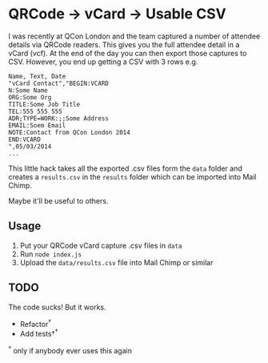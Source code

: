 # QRCode -> vCard -> Usable CSV

I was recently at QCon London and the team captured a number of attendee details via QRCode readers. This gives you the full attendee detail in a vCard (vcf). At the end of the day you can then export those captures to CSV. However, you end up getting a CSV with 3 rows e.g.

```
Name, Text, Date
"vCard Contact","BEGIN:VCARD
N:Some Name
ORG:Some Org
TITLE:Some Job Title
TEL:555 555 555
ADR;TYPE=WORK:;;Some Address
EMAIL:Soem Email
NOTE:Contact from QCon London 2014
END:VCARD
",05/03/2014
...
```

This little hack takes all the exported .csv files form the `data` folder and creates a `results.csv` in the `results` folder which can be imported into Mail Chimp.

Maybe it'll be useful to others.

## Usage

1. Put your QRCode vCard capture .csv files in `data`
2. Run `node index.js`
3. Upload the `data/results.csv` file into Mail Chimp or similar

## TODO

The code sucks! But it works.

* Refactor<sup>†</sup>
* Add tests†<sup>†</sup>

<sup>†</sup> only if anybody ever uses this again
